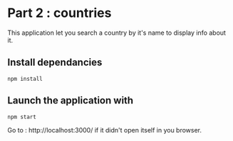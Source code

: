 # Part 2 : countries

This application let you search a country by it's name to display info about it.

## Install dependancies

`npm install`

## Launch the application with

`npm start`

Go to : http://localhost:3000/ if it didn't open itself in you browser.